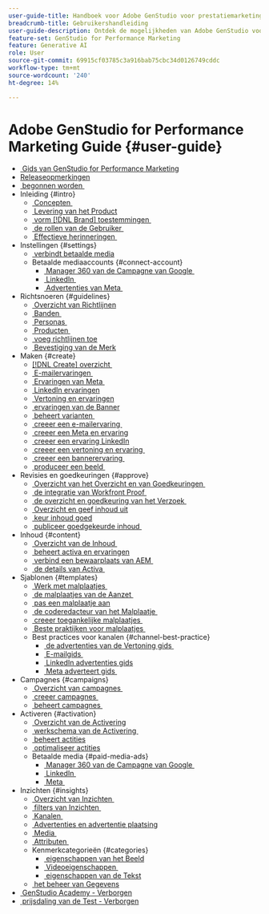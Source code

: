 ```yaml
---
user-guide-title: Handboek voor Adobe GenStudio voor prestatiemarketing
breadcrumb-title: Gebruikershandleiding
user-guide-description: Ontdek de mogelijkheden van Adobe GenStudio voor prestatiemarketing. Meer informatie over hoe u snel merkgerichte assets maakt, variaties genereert en ervaringen optimaliseert.
feature-set: GenStudio for Performance Marketing
feature: Generative AI
role: User
source-git-commit: 69915cf03785c3a916bab75cbc34d0126749cddc
workflow-type: tm+mt
source-wordcount: '240'
ht-degree: 14%

---
```



# Adobe GenStudio for Performance Marketing Guide {#user-guide}

+ [&#x200B; Gids van GenStudio for Performance Marketing &#x200B;](home.md)
+ [Releaseopmerkingen](release-notes.md)
+ [&#x200B; begonnen worden &#x200B;](get-started.md)
+ Inleiding {#intro}
   + [&#x200B; Concepten &#x200B;](concepts.md)
   + [&#x200B; Levering van het Product &#x200B;](product-provisioning.md)
   + [&#x200B; vorm  [!DNL Brand]  toestemmingen &#x200B;](configure-brand-permissions.md)
   + [&#x200B; de rollen van de Gebruiker &#x200B;](user-roles.md)
   + [&#x200B; Effectieve herinneringen &#x200B;](effective-prompts.md)
+ Instellingen {#settings}
   + [&#x200B; verbindt betaalde media &#x200B;](connectors/connect-channel.md)
   + Betaalde mediaaccounts {#connect-account}
      + [&#x200B; Manager 360 van de Campagne van Google &#x200B;](connectors/google-cm360.md)
      + [&#x200B; LinkedIn &#x200B;](connectors/linkedin-ads.md)
      + [&#x200B; Advertenties van Meta &#x200B;](connectors/meta-ads.md)
+ Richtsnoeren {#guidelines}
   + [&#x200B; Overzicht van Richtlijnen &#x200B;](guidelines/overview.md)
   + [&#x200B; Banden &#x200B;](guidelines/brands.md)
   + [&#x200B; Personas &#x200B;](guidelines/personas.md)
   + [&#x200B; Producten &#x200B;](guidelines/products.md)
   + [&#x200B; voeg richtlijnen  toe](guidelines/add-guidelines.md)
   + [&#x200B; Bevestiging van de Merk &#x200B;](guidelines/brand-validation.md)
+ Maken {#create}
   + [[!DNL Create]  overzicht &#x200B;](create/overview.md)
   + [&#x200B; E-mailervaringen &#x200B;](create/email-experiences.md)
   + [&#x200B; Ervaringen van Meta &#x200B;](create/meta-experiences.md)
   + [&#x200B; LinkedIn ervaringen &#x200B;](create/linkedin-experiences.md)
   + [&#x200B; Vertoning en ervaringen &#x200B;](create/display-ad-experiences.md)
   + [&#x200B; ervaringen van de Banner &#x200B;](create/banner-experiences.md)
   + [&#x200B; beheert varianten &#x200B;](create/manage-variants.md)
   + [&#x200B; creeer een e-mailervaring &#x200B;](create/create-email-experience.md)
   + [&#x200B; creeer een Meta en ervaring &#x200B;](create/create-meta-ad.md)
   + [&#x200B; creeer een ervaring LinkedIn &#x200B;](create/create-linkedin.md)
   + [&#x200B; creeer een vertoning en ervaring &#x200B;](create/create-display-ad.md)
   + [&#x200B; creeer een bannerervaring &#x200B;](create/create-banner-experience.md)
   + [&#x200B; produceer een beeld &#x200B;](create/generate-assets.md)
+ Revisies en goedkeuringen {#approve}
   + [&#x200B; Overzicht van het Overzicht en van Goedkeuringen &#x200B;](approvals/overview.md)
   + [&#x200B; de integratie van Workfront Proof &#x200B;](approvals/proof-integration.md)
   + [&#x200B; de overzicht en goedkeuring van het Verzoek &#x200B;](approvals/request-review.md)
   + [&#x200B; Overzicht en geef inhoud  uit](approvals/review-and-edit.md)
   + [&#x200B; keur inhoud  goed](approvals/approve-content.md)
   + [&#x200B; publiceer goedgekeurde inhoud &#x200B;](approvals/publish-content.md)
+ Inhoud {#content}
   + [&#x200B; Overzicht van de Inhoud &#x200B;](content/overview.md)
   + [&#x200B; beheert activa en ervaringen &#x200B;](content/manage-assets.md)
   + [&#x200B; verbind een bewaarplaats van AEM &#x200B;](content/connect-aem-repo.md)
   + [&#x200B; de details van Activa &#x200B;](content/asset-details.md)
+ Sjablonen {#templates}
   + [&#x200B; Werk met malplaatjes &#x200B;](content/use-templates.md)
   + [&#x200B; de malplaatjes van de Aanzet &#x200B;](templates/starter-templates.md)
   + [&#x200B; pas een malplaatje  aan](content/customize-template.md)
   + [&#x200B; de coderedacteur van het Malplaatje &#x200B;](content/code-editor.md)
   + [&#x200B; creeer toegankelijke malplaatjes &#x200B;](content/accessibility-for-templates.md)
   + [&#x200B; Beste praktijken voor malplaatjes &#x200B;](content/best-practices-for-templates.md)
   + Best practices voor kanalen {#channel-best-practice}
      + [&#x200B; de advertenties van de Vertoning gids &#x200B;](templates/display-template.md)
      + [&#x200B; E-mailgids &#x200B;](templates/email-template.md)
      + [&#x200B; LinkedIn advertenties gids &#x200B;](templates/linkedin-template.md)
      + [&#x200B; Meta adverteert gids &#x200B;](templates/meta-template.md)
+ Campagnes {#campaigns}
   + [&#x200B; Overzicht van campagnes &#x200B;](campaigns/overview.md)
   + [&#x200B; creeer campagnes &#x200B;](campaigns/create-campaign.md)
   + [&#x200B; beheert campagnes &#x200B;](campaigns/manage-campaign.md)
+ Activeren {#activation}
   + [&#x200B; Overzicht van de Activering &#x200B;](activation/overview.md)
   + [&#x200B; werkschema van de Activering &#x200B;](activation/create-activation.md)
   + [&#x200B; beheert actities &#x200B;](activation/manage-activations.md)
   + [&#x200B; optimaliseer actities &#x200B;](activation/troubleshooting.md)
   + Betaalde media {#paid-media-ads}
      + [&#x200B; Manager 360 van de Campagne van Google &#x200B;](activation/activate-cm360-ad.md)
      + [&#x200B; LinkedIn &#x200B;](activation/activate-linkedin-ad.md)
      + [&#x200B; Meta &#x200B;](activation/activate-meta-ad.md)
+ Inzichten {#insights}
   + [&#x200B; Overzicht van Inzichten &#x200B;](insights/overview.md)
   + [&#x200B; filters van Inzichten &#x200B;](insights/filter-views.md)
   + [&#x200B; Kanalen &#x200B;](insights/channels.md)
   + [&#x200B; Advertenties en advertentie plaatsing &#x200B;](insights/ads.md)
   + [&#x200B; Media &#x200B;](insights/media.md)
   + [&#x200B; Attributen &#x200B;](insights/attributes.md)
   + Kenmerkcategorieën {#categories}
      + [&#x200B; eigenschappen van het Beeld &#x200B;](insights/image-features.md)
      + [&#x200B; Videoeigenschappen &#x200B;](insights/video-features.md)
      + [&#x200B; eigenschappen van de Tekst &#x200B;](insights/text-features.md)
   + [&#x200B; het beheer van Gegevens &#x200B;](insights/data-management.md)
+ [&#x200B; GenStudio Academy - Verborgen &#x200B;](genstudioacademy.md)
+ [&#x200B; prijsdaling van de Test - Verborgen &#x200B;](test-markdown.md)
